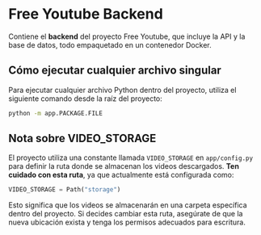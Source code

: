 # Free Youtube Backend

Contiene el **backend** del proyecto Free Youtube, que incluye la API y la base de datos, todo empaquetado en un contenedor Docker.

## Cómo ejecutar cualquier archivo singular

Para ejecutar cualquier archivo Python dentro del proyecto, utiliza el siguiente comando desde la raíz del proyecto:

```bash
python -m app.PACKAGE.FILE
```

## Nota sobre VIDEO_STORAGE

El proyecto utiliza una constante llamada `VIDEO_STORAGE` en `app/config.py` para definir la ruta donde se almacenan los videos descargados. **Ten cuidado con esta ruta**, ya que actualmente está configurada como:

```python
VIDEO_STORAGE = Path("storage")
```

Esto significa que los videos se almacenarán en una carpeta específica dentro del proyecto. Si decides cambiar esta ruta, asegúrate de que la nueva ubicación exista y tenga los permisos adecuados para escritura.

